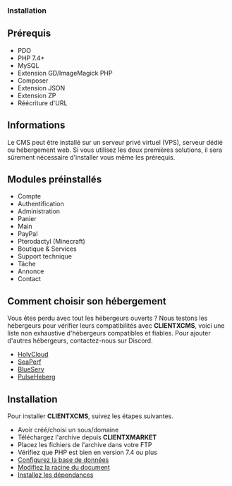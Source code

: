 ### Installation

## Prérequis

- PDO
- PHP 7.4+
- MySQL
- Extension GD/ImageMagick PHP
- Composer
- Extension JSON
- Extension ZP
- Réécriture d'URL

## Informations

Le CMS peut être installé sur un serveur privé virtuel (VPS), serveur dédié ou hébergement web. Si vous utilisez les deux premières solutions, il sera sûrement nécessaire d'installer vous même les prérequis.

## Modules préinstallés
- Compte
- Authentification
- Administration
- Panier
- Main
- PayPal
- Pterodactyl (Minecraft)
- Boutique & Services
- Support technique
- Tâche
- Annonce
- Contact


## Comment choisir son hébergement

Vous êtes perdu avec tout les hébergeurs ouverts ? Nous testons les hébergeurs pour vérifier leurs compatibilités avec **CLIENTXCMS**, voici une liste non exhaustive d'hébergeurs compatibles et fiables. Pour ajouter d'autres hébergeurs, contactez-nous sur Discord.

- [HolyCloud](https://holycloud.fr)
- [SeaPerf](https://seaperf.com)
- [BlueServ](https://blueserv.fr)
- [PulseHeberg](https://pulseheberg.com)

## Installation

Pour installer **CLIENTXCMS**, suivez les étapes suivantes.
- Avoir créé/choisi un sous/domaine
- Téléchargez l'archive depuis **CLIENTXMARKET**
- Placez les fichiers de l'archive dans votre FTP
- Vérifiez que PHP est bien en version 7.4 ou plus
- [Configurez la base de données](https://clientx.fr/docs/database)
- [Modifiez la racine du document](https://clientx.fr/docs/change-doc-root)
- [Installez les dépendances](https://clientx.fr/docs/composer)